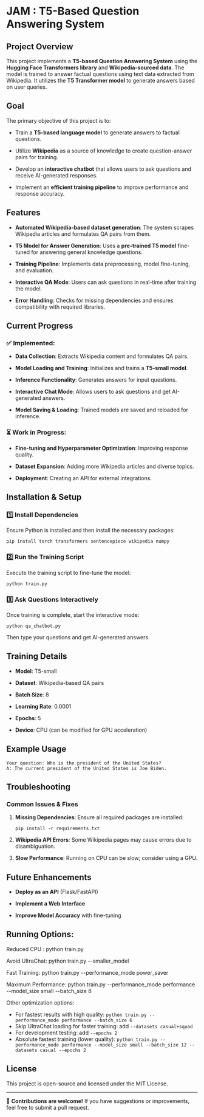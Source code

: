 JAM : T5-Based Question Answering System
==================================

Project Overview
----------------

This project implements a **T5-based Question Answering System** using the **Hugging Face Transformers library** and **Wikipedia-sourced data**. The model is trained to answer factual questions using text data extracted from Wikipedia. It utilizes the **T5 Transformer model** to generate answers based on user queries.

Goal
----

The primary objective of this project is to:

-   Train a **T5-based language model** to generate answers to factual questions.

-   Utilize **Wikipedia** as a source of knowledge to create question-answer pairs for training.

-   Develop an **interactive chatbot** that allows users to ask questions and receive AI-generated responses.

-   Implement an **efficient training pipeline** to improve performance and response accuracy.

Features
--------

-   **Automated Wikipedia-based dataset generation**: The system scrapes Wikipedia articles and formulates QA pairs from them.

-   **T5 Model for Answer Generation**: Uses a **pre-trained T5 model** fine-tuned for answering general knowledge questions.

-   **Training Pipeline**: Implements data preprocessing, model fine-tuning, and evaluation.

-   **Interactive QA Mode**: Users can ask questions in real-time after training the model.

-   **Error Handling**: Checks for missing dependencies and ensures compatibility with required libraries.

Current Progress
----------------

### ✅ Implemented:

-   **Data Collection**: Extracts Wikipedia content and formulates QA pairs.

-   **Model Loading and Training**: Initializes and trains a **T5-small model**.

-   **Inference Functionality**: Generates answers for input questions.

-   **Interactive Chat Mode**: Allows users to ask questions and get AI-generated answers.

-   **Model Saving & Loading**: Trained models are saved and reloaded for inference.

### ⏳ Work in Progress:

-   **Fine-tuning and Hyperparameter Optimization**: Improving response quality.

-   **Dataset Expansion**: Adding more Wikipedia articles and diverse topics.

-   **Deployment**: Creating an API for external integrations.

Installation & Setup
--------------------

### 1️⃣ Install Dependencies

Ensure Python is installed and then install the necessary packages:

```
pip install torch transformers sentencepiece wikipedia numpy
```

### 2️⃣ Run the Training Script

Execute the training script to fine-tune the model:

```
python train.py
```

### 3️⃣ Ask Questions Interactively

Once training is complete, start the interactive mode:

```
python qa_chatbot.py
```

Then type your questions and get AI-generated answers.

Training Details
----------------

-   **Model**: T5-small

-   **Dataset**: Wikipedia-based QA pairs

-   **Batch Size**: 8

-   **Learning Rate**: 0.0001

-   **Epochs**: 5

-   **Device**: CPU (can be modified for GPU acceleration)

Example Usage
-------------

```
Your question: Who is the president of the United States?
A: The current president of the United States is Joe Biden.
```

Troubleshooting
---------------

### Common Issues & Fixes

1.  **Missing Dependencies**: Ensure all required packages are installed:

    ```
    pip install -r requirements.txt
    ```

2.  **Wikipedia API Errors**: Some Wikipedia pages may cause errors due to disambiguation.

3.  **Slow Performance**: Running on CPU can be slow; consider using a GPU.

Future Enhancements
-------------------

-   **Deploy as an API** (Flask/FastAPI)

-   **Implement a Web Interface**

-   **Improve Model Accuracy** with fine-tuning


Running Options:
----------------
Reduced CPU :    python train.py

Avoid UltraChat:    python train.py --smaller_model

Fast Training:    python train.py --performance_mode power_saver

Maximum Performance:    python train.py --performance_mode performance --model_size small --batch_size 8

Other optimization options:
- For fastest results with high quality: `python train.py --performance_mode performance --batch_size 6`
- Skip UltraChat loading for faster training: add `--datasets casual+squad` 
- For development testing: add `--epochs 2`
- Absolute fastest training (lower quality): `python train.py --performance_mode performance --model_size small --batch_size 12 --datasets casual --epochs 2`

License
-------

This project is open-source and licensed under the MIT License.

* * * * *

🚀 **Contributions are welcome!** If you have suggestions or improvements, feel free to submit a pull request.
